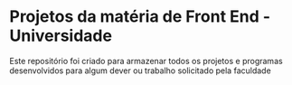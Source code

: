 # Projetos da matéria de Front End - Universidade
Este repositório foi criado para armazenar todos os projetos e programas desenvolvidos para algum dever ou trabalho solicitado pela faculdade
